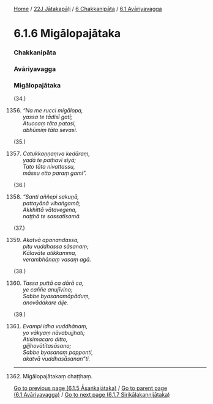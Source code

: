 
[Home](/) / [22J Jātakapāḷi](/tipitaka/22J.md) / [6 Chakkanipāta](/tipitaka/22J/6.md) / [6.1 Avāriyavagga](/tipitaka/22J/6/6.1.md)

# 6.1.6 Migālopajātaka

### Chakkanipāta

### Avāriyavagga

### Migālopajātaka

(34.)

1356. _“Na me rucci migālopa,_  
_yassa te tādisī gatī;_  
_Atuccaṃ tāta patasi,_  
_abhūmiṃ tāta sevasi._  


(35.)

1357. _Catukkaṇṇaṃva kedāraṃ,_  
_yadā te pathavī siyā;_  
_Tato tāta nivattassu,_  
_māssu etto paraṃ gami”._  


(36.)

1358. _“Santi aññepi sakuṇā,_  
_pattayānā vihaṅgamā;_  
_Akkhittā vātavegena,_  
_naṭṭhā te sassatīsamā._  


(37.)

1359. _Akatvā apanandassa,_  
_pitu vuddhassa sāsanaṃ;_  
_Kālavāte atikkamma,_  
_verambhānaṃ vasaṃ agā._  


(38.)

1360. _Tassa puttā ca dārā ca,_  
_ye caññe anujīvino;_  
_Sabbe byasanamāpāduṃ,_  
_anovādakare dije._  


(39.)

1361. _Evampi idha vuddhānaṃ,_  
_yo vākyaṃ nāvabujjhati;_  
_Atisīmacaro ditto,_  
_gijjhovātītasāsano;_  
_Sabbe byasanaṃ papponti,_  
_akatvā vuddhasāsanan”ti._  


---

1362. Migālopajātakaṃ chaṭṭhaṃ.



[Go to previous page (6.1.5 Āsaṅkajātaka)](/tipitaka/22J/6/6.1/6.1.5.md) / [Go to parent page (6.1 Avāriyavagga)](/tipitaka/22J/6/6.1.md) / [Go to next page (6.1.7 Sirikāḷakaṇṇijātaka)](/tipitaka/22J/6/6.1/6.1.7.md)


